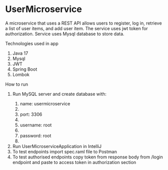 # UserMicroservice

A microservice that uses a REST API allows users to register, log in, retrieve a list of user items, and add user item. 
The service uses jwt token for authorization. Service uses Mysql database to store data.


Technologies used in app
<ol>
<li>Java 17</li>
<li>Mysql</li>
<li>JWT</li>
<li>Spring Boot</li>
<li>Lombok</li>
</ol>

How to run
<ol>
<li>Run MySQL server and create database with:</li>
  <ol>
    <li>name: usermicroservice<li>
    <li>port: 3306<li>
    <li>username: root<li>
    <li>password: root<li>
  </ol>
<li>Run UserMicroserviceApplication in IntelliJ</li>
<li>To test endpoints import spec.raml file to Postman</li>
<li>To test authorised endpoints copy token from response body from /login endpoint and paste to access token in authorization section</li>
</ol>


